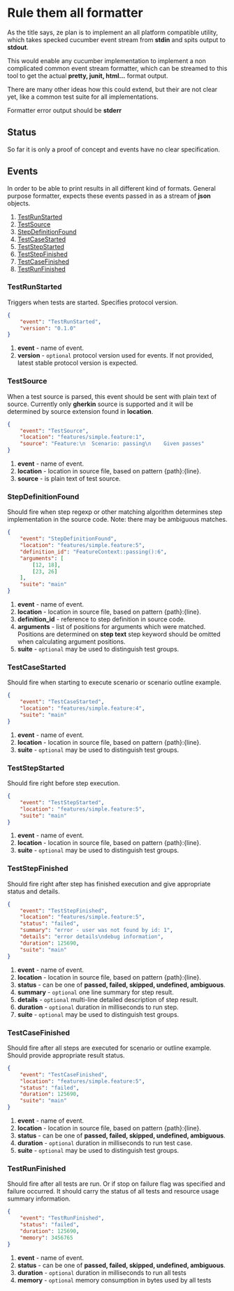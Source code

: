 # Rule them all formatter

As the title says, ze plan is to implement an all platform compatible
utility, which takes specked cucumber event stream from **stdin** and
spits output to **stdout**.

This would enable any cucumber implementation to implement a non
complicated common event stream formatter, which can be streamed to this
tool to get the actual **pretty, junit, html...** format output.

There are many other ideas how this could extend, but their are not clear
yet, like a common test suite for all implementations.

Formatter error output should be **stderr**

## Status

So far it is only a proof of concept and events have no clear
specification.

## Events

In order to be able to print results in all different kind of formats.
General purpose formatter, expects these events passed in as a stream of
**json** objects.

1. [TestRunStarted](#testrunstarted)
2. [TestSource](#testsource)
3. [StepDefinitionFound](#stepdefinitionfound)
4. [TestCaseStarted](#testcasestarted)
5. [TestStepStarted](#teststepstarted)
6. [TestStepFinished](#teststepfinished)
7. [TestCaseFinished](#testcasefinished)
8. [TestRunFinished](#testrunfinished)


### TestRunStarted

Triggers when tests are started. Specifies protocol version.

``` json
{
    "event": "TestRunStarted",
    "version": "0.1.0"
}
```

1. **event** - name of event.
2. **version** - `optional` protocol version used for events. If not
   provided, latest stable protocol version is expected.

### TestSource

When a test source is parsed, this event should be sent with plain text of
source. Currently only **gherkin** source is supported and it will be
determined by source extension found in **location**.

``` json
{
    "event": "TestSource",
    "location": "features/simple.feature:1",
    "source": "Feature:\n  Scenario: passing\n    Given passes"
}
```

1. **event** - name of event.
2. **location** - location in source file, based on pattern {path}:{line}.
3. **source** - is plain text of test source.

### StepDefinitionFound

Should fire when step regexp or other matching algorithm determines step
implementation in the source code. Note: there may be ambiguous matches.


``` json
{
    "event": "StepDefinitionFound",
    "location": "features/simple.feature:5",
    "definition_id": "FeatureContext::passing():6",
    "arguments": [
        [12, 18],
        [23, 26]
    ],
    "suite": "main"
}
```

1. **event** - name of event.
2. **location** - location in source file, based on pattern {path}:{line}.
3. **definition_id** - reference to step definition in source code.
4. **arguments** - list of positions for arguments which were matched.
   Positions are determined on **step text** step keyword should be
   omitted when calculating argument positions.
5. **suite** - `optional` may be used to distinguish test groups.

### TestCaseStarted

Should fire when starting to execute scenario or scenario outline example.

``` json
{
    "event": "TestCaseStarted",
    "location": "features/simple.feature:4",
    "suite": "main"
}
```

1. **event** - name of event.
2. **location** - location in source file, based on pattern {path}:{line}.
3. **suite** - `optional` may be used to distinguish test groups.

### TestStepStarted

Should fire right before step execution.

``` json
{
    "event": "TestStepStarted",
    "location": "features/simple.feature:5",
    "suite": "main"
}
```

1. **event** - name of event.
2. **location** - location in source file, based on pattern {path}:{line}.
3. **suite** - `optional` may be used to distinguish test groups.

### TestStepFinished

Should fire right after step has finished execution and give appropriate
status and details.

``` json
{
    "event": "TestStepFinished",
    "location": "features/simple.feature:5",
    "status": "failed",
    "summary": "error - user was not found by id: 1",
    "details": "error details\ndebug information",
    "duration": 125690,
    "suite": "main"
}
```

1. **event** - name of event.
2. **location** - location in source file, based on pattern {path}:{line}.
3. **status** - can be one of **passed, failed, skipped, undefined,
   ambiguous**.
4. **summary** - `optional` one line summary for step result.
5. **details** - `optional` multi-line detailed description of step
   result.
6. **duration** - `optional` duration in milliseconds to run step.
7. **suite** - `optional` may be used to distinguish test groups.

### TestCaseFinished

Should fire after all steps are executed for scenario or outline example.
Should provide appropriate result status.

``` json
{
    "event": "TestCaseFinished",
    "location": "features/simple.feature:5",
    "status": "failed",
    "duration": 125690,
    "suite": "main"
}
```

1. **event** - name of event.
2. **location** - location in source file, based on pattern {path}:{line}.
3. **status** - can be one of **passed, failed, skipped, undefined,
   ambiguous**.
4. **duration** - `optional` duration in milliseconds to run test case.
5. **suite** - `optional` may be used to distinguish test groups.

### TestRunFinished

Should fire after all tests are run. Or if stop on failure flag was
specified and failure occurred. It should carry the status of all tests
and resource usage summary information.

``` json
{
    "event": "TestRunFinished",
    "status": "failed",
    "duration": 125690,
    "memory": 3456765
}
```

1. **event** - name of event.
2. **status** - can be one of **passed, failed, skipped, undefined,
   ambiguous**.
3. **duration** - `optional` duration in milliseconds to run all tests
4. **memory** - `optional` memory consumption in bytes used by all tests

